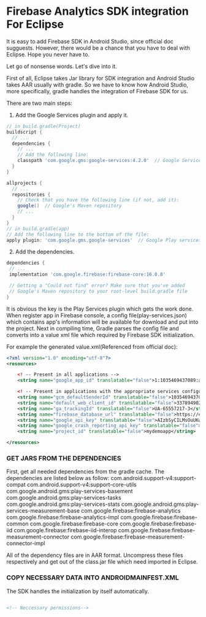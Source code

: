 # Firebase Analytics SDK integration For Eclipse

It is easy to add Firebase SDK in Android Studio, since official doc sugguests. However, there would be a chance that you have to deal with Eclipse. Hope you never have to.

Let go of nonsense words. Let's dive into it.

First of all, Eclipse takes Jar library for SDK integration and Android Studio takes AAR usually with gradle. So we have to know how Android Studio, more specifically, gradle handles the integration of Firebase SDK for us. 

There are two main steps:
1. Add the Google Services plugin and apply it.
``` groovy
// in build.gradle(Project)
buildscript {
  // ...
  dependencies {
    // ...
    // Add the following line:
    classpath 'com.google.gms:google-services:4.2.0'  // Google Services plugin
  }
}

allprojects {
  // ...
  repositories {
    // Check that you have the following line (if not, add it):
    google()  // Google's Maven repository
    // ...
  }
}
// in build.gradle(app)
// Add the following line to the bottom of the file:
apply plugin: 'com.google.gms.google-services'  // Google Play services Gradle plugin
```

2. Add the dependencies.
``` groovy
dependencies {
 // ...
 implementation 'com.google.firebase:firebase-core:16.0.8'

 // Getting a "Could not find" error? Make sure that you've added
 // Google's Maven repository to your root-level build.gradle file
}
```

It is obvious the key is the Play Services plugin which gets the work done. When register app in Firebase console, a config file(play-services.json) which contains app's information will be available for download and put into the project. Next in compiling time, Gradle parses the config file and converts into a value xml file which required by Firebase SDK initialization.

For example the generated value.xml(Referenced from official doc):
``` xml
<?xml version="1.0" encoding="utf-8"?>
<resources>

    <! -- Present in all applications -->
    <string name="google_app_id" translatable="false">1:1035469437089:android:73a4fb8297b2cd4f</string>

    <! -- Present in applications with the appropriate services configured -->
    <string name="gcm_defaultSenderId" translatable="false">1035469437089</string>
    <string name="default_web_client_id" translatable="false">337894902146-e4uksm38sne0bqrj6uvkbo4oiu4hvigl.apps.googleusercontent.com</string>
    <string name="ga_trackingId" translatable="false">UA-65557217-3</string>
    <string name="firebase_database_url" translatable="false">https://example-url.firebaseio.com</string>
    <string name="google_api_key" translatable="false">AIzbSyCILMsOuUKwN3qhtxrPq7FFemDJUAXTyZ8</string>
    <string name="google_crash_reporting_api_key" translatable="false">AIzbSyCILMsOuUKwN3qhtxrPq7FFemDJUAXTyZ8</string>
    <string name="project_id" translatable="false">mydemoapp</string>

</resources>
```

### GET JARS FROM THE DEPENDENCIES
First, get all needed dependencies from the gradle cache. The dependencies are listed below as follow:
com.android.support-v4:support-compat
com.android.support-v4:support-core-utils
com.google.android.gms:play-services-basement
com.google.android.gms:play-services-tasks
com.google.android.gms:play-services-stats
com.google.android.gms:play-services-measurement-base
com.google.firebase:firebase-analytics
com.google.firebase:firebase-analytics-impl
com.google.firebase:firebase-common
com.google.firebase:firebase-core
com.google.firebase:firebase-iid
com.google.firebase:firebase-iid-interop
com.google.firebase:firebase-measurement-connector
com.google.firebase:firebase-measurement-connector-impl

All of the dependency files are in AAR format. Uncompress these files respectively and get out of the class.jar file which need imported in Eclipse.

### COPY NECESSARY DATA INTO ANDROIDMAINFEST.XML
The SDK handles the initialization by itself automatically. 
``` xml

<!-- Neccessary permissions-->

